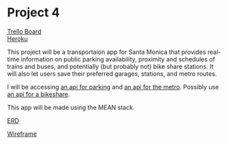 # Project 4
[Trello Board](https://trello.com/b/VrvPHFuB/project-4#)  
[Heroku](https://desolate-lowlands-14384.herokuapp.com/)  

This project will be a transportaion app for Santa Monica that provides real-time information on public parking availability, proximity and schedules of trains and buses, and potentially (but probably not) bike share stations. It will also let users save their preferred garages, stations, and metro routes.  

I will be accessing [an api for parking](https://parking.api.smgov.net/) and [an api for the metro](http://developer.metro.net/). Possibly use [an api for a bikeshare](https://app.socialbicycles.com/developer/).

This app will be made using the MEAN stack. 

[ERD](https://github.com/mrparvinsmith/project-4/blob/master/planning/ERD.jpg)

[Wireframe](https://github.com/mrparvinsmith/project-4/blob/master/planning/Wireframe.jpg)
